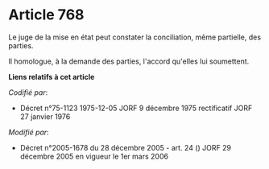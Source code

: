 # Article 768

Le juge de la mise en état peut constater la conciliation, même partielle, des parties.

Il homologue, à la demande des parties, l'accord qu'elles lui soumettent.

**Liens relatifs à cet article**

_Codifié par_:

  - Décret n°75-1123 1975-12-05 JORF 9 décembre 1975 rectificatif JORF 27 janvier 1976

_Modifié par_:

  - Décret n°2005-1678 du 28 décembre 2005 - art. 24 () JORF 29 décembre 2005 en vigueur le 1er mars 2006
